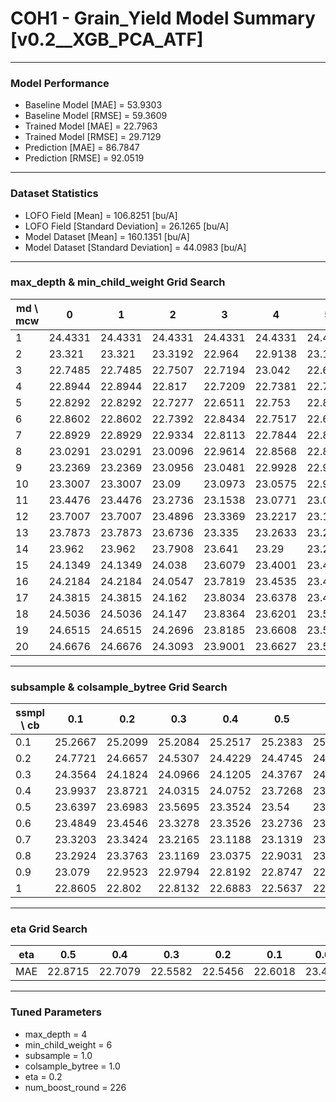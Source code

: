 # COH1 - Grain_Yield Model Summary [v0.2__XGB_PCA_ATF]

***

### Model Performance

- Baseline Model [MAE] = 53.9303
- Baseline Model [RMSE] = 59.3609
- Trained Model [MAE] = 22.7963
- Trained Model [RMSE] = 29.7129
- Prediction [MAE] = 86.7847
- Prediction [RMSE] = 92.0519
***

### Dataset Statistics

- LOFO Field [Mean] = 106.8251 [bu/A]
- LOFO Field [Standard Deviation] = 26.1265 [bu/A]
- Model Dataset [Mean] = 160.1351 [bu/A]
- Model Dataset [Standard Deviation] = 44.0983 [bu/A]
***

### max_depth & min_child_weight Grid Search

|   md \ mcw |       0 |       1 |       2 |       3 |       4 |       5 |       6 |       7 |       8 |       9 |      10 |      11 |      12 |      13 |      14 |      15 |      16 |      17 |      18 |      19 |      20 |
|------------|---------|---------|---------|---------|---------|---------|---------|---------|---------|---------|---------|---------|---------|---------|---------|---------|---------|---------|---------|---------|---------|
|          1 | 24.4331 | 24.4331 | 24.4331 | 24.4331 | 24.4331 | 24.4331 | 24.4331 | 24.4331 | 24.4284 | 24.4284 | 24.4224 | 24.4137 | 24.4137 | 24.4137 | 24.4135 | 24.4135 | 24.412  | 24.4136 | 24.431  | 24.4568 | 24.452  |
|          2 | 23.321  | 23.321  | 23.3192 | 22.964  | 22.9138 | 23.1821 | 22.893  | 22.9081 | 23.0173 | 22.9736 | 22.8944 | 23.1557 | 23.007  | 23.0031 | 22.9806 | 23.166  | 23.0499 | 22.9368 | 23.1965 | 23.3263 | 22.9449 |
|          3 | 22.7485 | 22.7485 | 22.7507 | 22.7194 | 23.042  | 22.6366 | 22.8362 | 22.7942 | 22.7058 | 22.8982 | 22.8235 | 22.7835 | 22.8104 | 22.8521 | 22.9573 | 22.9018 | 22.9158 | 22.7821 | 23.2881 | 22.8265 | 22.9215 |
|          4 | 22.8944 | 22.8944 | 22.817  | 22.7209 | 22.7381 | 22.7652 | 22.5582 | 22.7294 | 22.6614 | 22.7491 | 22.6475 | 22.7964 | 22.7461 | 22.7089 | 22.6494 | 22.6022 | 22.815  | 22.7781 | 22.7907 | 22.8671 | 22.7614 |
|          5 | 22.8292 | 22.8292 | 22.7277 | 22.6511 | 22.753  | 22.8415 | 22.7458 | 22.7595 | 22.727  | 22.8446 | 22.7214 | 22.6914 | 22.7969 | 22.8206 | 22.7735 | 22.6614 | 22.8454 | 22.9421 | 22.8794 | 22.7528 | 22.7879 |
|          6 | 22.8602 | 22.8602 | 22.7392 | 22.8434 | 22.7517 | 22.6328 | 22.7731 | 22.7857 | 22.7898 | 22.7656 | 22.8033 | 22.7959 | 22.8341 | 22.7289 | 22.7041 | 22.7245 | 22.8261 | 22.7149 | 22.8088 | 22.7589 | 22.7195 |
|          7 | 22.8929 | 22.8929 | 22.9334 | 22.8113 | 22.7844 | 22.8157 | 22.6623 | 22.8106 | 22.875  | 22.8053 | 22.8914 | 22.7689 | 22.9089 | 22.771  | 22.7586 | 22.8807 | 22.8317 | 22.7285 | 22.7541 | 22.8377 | 22.7989 |
|          8 | 23.0291 | 23.0291 | 23.0096 | 22.9614 | 22.8568 | 22.8273 | 22.8895 | 22.9521 | 22.7952 | 22.8582 | 22.8497 | 22.8739 | 22.7981 | 22.6649 | 22.7939 | 22.7379 | 22.9061 | 22.7904 | 22.9505 | 22.7631 | 22.8208 |
|          9 | 23.2369 | 23.2369 | 23.0956 | 23.0481 | 22.9928 | 22.9431 | 22.9812 | 22.9722 | 22.9302 | 22.8306 | 22.9422 | 22.942  | 22.91   | 22.8018 | 22.7161 | 22.7947 | 22.8501 | 22.7786 | 22.8869 | 22.7684 | 22.9305 |
|         10 | 23.3007 | 23.3007 | 23.09   | 23.0973 | 23.0575 | 22.9829 | 23.0447 | 22.984  | 22.9351 | 23.0225 | 23.053  | 23.0151 | 22.978  | 22.8932 | 22.9411 | 22.9589 | 22.825  | 22.8459 | 23.0005 | 22.8151 | 22.7642 |
|         11 | 23.4476 | 23.4476 | 23.2736 | 23.1538 | 23.0771 | 23.0797 | 23.1519 | 23.0535 | 22.8697 | 22.8971 | 23.0438 | 23.0728 | 22.9532 | 22.9784 | 22.9108 | 22.849  | 22.8436 | 22.9251 | 22.909  | 22.8735 | 22.9175 |
|         12 | 23.7007 | 23.7007 | 23.4896 | 23.3369 | 23.2217 | 23.1838 | 23.0558 | 23.0563 | 23.0183 | 23.099  | 23.0218 | 23.1412 | 22.9543 | 23.0181 | 22.8795 | 22.9479 | 23.0402 | 22.9281 | 22.854  | 22.9224 | 22.9087 |
|         13 | 23.7873 | 23.7873 | 23.6736 | 23.335  | 23.2633 | 23.2312 | 23.2004 | 23.2743 | 23.1468 | 23.0975 | 23.1955 | 23.0582 | 23.0951 | 22.9559 | 22.9604 | 23.0441 | 22.8984 | 22.9464 | 22.9514 | 22.8814 | 22.8169 |
|         14 | 23.962  | 23.962  | 23.7908 | 23.641  | 23.29   | 23.2394 | 23.2855 | 23.1429 | 23.121  | 23.0122 | 23.028  | 23.1368 | 23.0794 | 23.0451 | 23.0663 | 23.0202 | 22.9441 | 22.9734 | 22.9371 | 22.8948 | 22.9458 |
|         15 | 24.1349 | 24.1349 | 24.038  | 23.6079 | 23.4001 | 23.4241 | 23.2462 | 23.1295 | 23.3041 | 23.2042 | 23.0921 | 23.0878 | 23.154  | 22.9725 | 23.0442 | 23.0166 | 22.9634 | 22.9121 | 22.9665 | 22.8703 | 22.8135 |
|         16 | 24.2184 | 24.2184 | 24.0547 | 23.7819 | 23.4535 | 23.4486 | 23.3854 | 23.3857 | 23.2421 | 23.2019 | 23.091  | 23.1445 | 23.1523 | 23.0712 | 22.9355 | 23.0748 | 22.8432 | 22.8967 | 22.9196 | 22.8872 | 22.9178 |
|         17 | 24.3815 | 24.3815 | 24.162  | 23.8034 | 23.6378 | 23.4324 | 23.4846 | 23.1929 | 23.234  | 23.2621 | 23.1175 | 23.1434 | 23.1775 | 23.107  | 22.9878 | 22.9913 | 23.0673 | 22.9882 | 22.9739 | 22.8918 | 22.9444 |
|         18 | 24.5036 | 24.5036 | 24.147  | 23.8364 | 23.6201 | 23.5477 | 23.3493 | 23.2285 | 23.3439 | 23.3185 | 23.0358 | 23.1826 | 23.0872 | 23.0885 | 22.9936 | 23.0274 | 23.0108 | 22.9629 | 22.9446 | 22.8108 | 22.9207 |
|         19 | 24.6515 | 24.6515 | 24.2696 | 23.8185 | 23.6608 | 23.5913 | 23.5005 | 23.3444 | 23.4155 | 23.285  | 23.1567 | 23.2406 | 23.1819 | 23.0921 | 23.0596 | 23.0785 | 23.0264 | 22.9491 | 22.9702 | 22.9852 | 22.8885 |
|         20 | 24.6676 | 24.6676 | 24.3093 | 23.9001 | 23.6627 | 23.5752 | 23.5269 | 23.3927 | 23.347  | 23.3745 | 23.1264 | 23.2308 | 23.227  | 23.0464 | 23.035  | 23.0794 | 22.9648 | 22.9871 | 23.008  | 22.9007 | 22.8015 |

***

### subsample & colsample_bytree Grid Search

|   ssmpl \ cb |     0.1 |     0.2 |     0.3 |     0.4 |     0.5 |     0.6 |     0.7 |     0.8 |     0.9 |     1.0 |
|--------------|---------|---------|---------|---------|---------|---------|---------|---------|---------|---------|
|          0.1 | 25.2667 | 25.2099 | 25.2084 | 25.2517 | 25.2383 | 25.0428 | 25.2179 | 25.3308 | 25.3671 | 25.184  |
|          0.2 | 24.7721 | 24.6657 | 24.5307 | 24.4229 | 24.4745 | 24.5045 | 24.5414 | 24.4657 | 24.4069 | 24.4856 |
|          0.3 | 24.3564 | 24.1824 | 24.0966 | 24.1205 | 24.3767 | 24.1642 | 23.9543 | 23.9501 | 24.0968 | 23.8338 |
|          0.4 | 23.9937 | 23.8721 | 24.0315 | 24.0752 | 23.7268 | 23.8265 | 23.8245 | 23.5282 | 23.6746 | 23.7767 |
|          0.5 | 23.6397 | 23.6983 | 23.5695 | 23.3524 | 23.54   | 23.4346 | 23.4783 | 23.6897 | 23.4144 | 23.4531 |
|          0.6 | 23.4849 | 23.4546 | 23.3278 | 23.3526 | 23.2736 | 23.3806 | 23.4122 | 23.4172 | 23.3665 | 23.2837 |
|          0.7 | 23.3203 | 23.3424 | 23.2165 | 23.1188 | 23.1319 | 23.058  | 23.1734 | 23.2241 | 23.0399 | 22.9906 |
|          0.8 | 23.2924 | 23.3763 | 23.1169 | 23.0375 | 22.9031 | 23.0625 | 22.952  | 22.9861 | 22.9321 | 23.0776 |
|          0.9 | 23.079  | 22.9523 | 22.9794 | 22.8192 | 22.8747 | 22.7446 | 22.8376 | 22.7484 | 22.7688 | 22.7182 |
|          1   | 22.8605 | 22.802  | 22.8132 | 22.6883 | 22.5637 | 22.6653 | 22.6379 | 22.6608 | 22.6646 | 22.5582 |

***

### eta Grid Search

| eta   |     0.5 |     0.4 |     0.3 |     0.2 |     0.1 |    0.01 |   0.001 |
|-------|---------|---------|---------|---------|---------|---------|---------|
| MAE   | 22.8715 | 22.7079 | 22.5582 | 22.5456 | 22.6018 | 23.4251 | 60.9377 |

***

### Tuned Parameters

- max_depth = 4
- min_child_weight = 6
- subsample = 1.0
- colsample_bytree = 1.0
- eta = 0.2
- num_boost_round = 226
